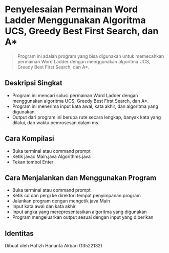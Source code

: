 # Penyelesaian Permainan Word Ladder Menggunakan Algoritma UCS, Greedy Best First Search, dan A*
> Program ini adalah program yang bisa digunakan untuk memecahkan permainan Word Ladder dengan menggunakan algoritma UCS, Greedy Best First Search, dan A*.

## Deskripsi Singkat
- Program ini mencari solusi permainan Word Ladder dengan menggunakan algoritma UCS, Greedy Best First Search, dan A*.
- Program ini menerima input kata awal, kata akhir, dan algoritma yang digunakan.
- Output dari program ini berupa rute secara lengkap, banyak kata yang dilalui, dan waktu pemrosesan dalam ms.


## Cara Kompilasi 
- Buka terminal atau command prompt
- Ketik javac Main.java Algorithms.java
- Tekan tombol Enter


## Cara Menjalankan dan Menggunakan Program
- Buka terminal atau command prompt
- Ketik cd dan pergi ke direktori tempat penyimpanan program
- Jalankan program dengan mengetik java Main
- Input kata awal dan kata akhir
- Input angka yang merepresentasikan algoritma yang digunakan
- Program mengeluarkan output sesuai dengan input yang diberikan

## Identitas
Dibuat oleh Hafizh Hananta Akbari (13522132)
